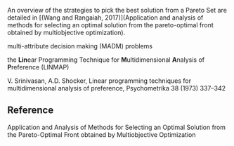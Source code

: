 An overview of the strategies to pick the best solution from a Pareto Set are detailed in [(Wang and Rangaiah, 2017)](Application and analysis of methods for selecting an optimal solution from the pareto-optimal front obtained by multiobjective optimization).





multi-attribute decision making (MADM) problems



the **Lin**ear Programming Technique for **M**ultidimensional **A**nalysis of **P**reference (LINMAP)

V. Srinivasan, A.D. Shocker, Linear programming techniques for multidimensional analysis of preference, Psychometrika 38 (1973) 337–342





## Reference

Application and Analysis of Methods for Selecting an Optimal Solution from the Pareto-Optimal Front obtained by Multiobjective Optimization